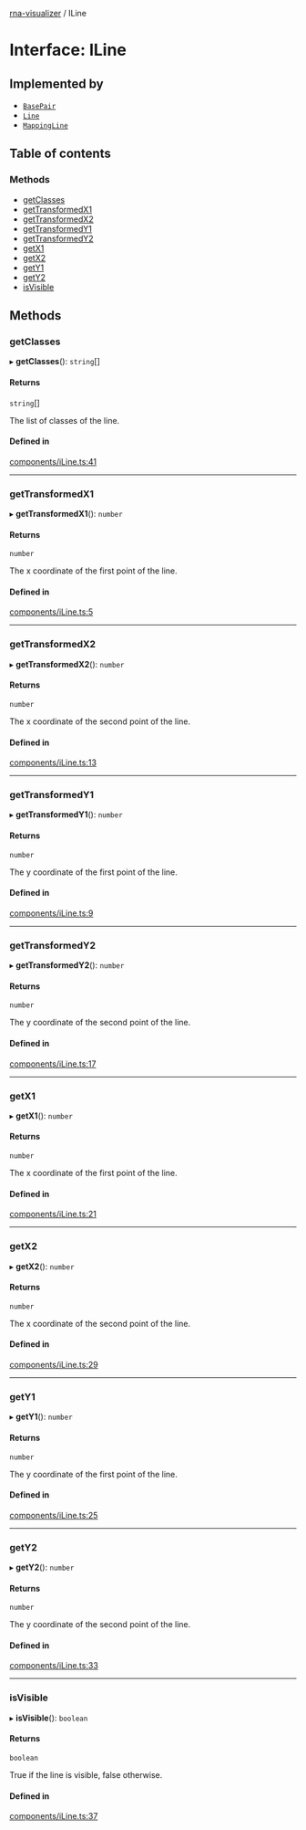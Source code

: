 [rna-visualizer](../README.md) / ILine

# Interface: ILine

## Implemented by

- [`BasePair`](../classes/BasePair.md)
- [`Line`](../classes/Line.md)
- [`MappingLine`](../classes/MappingLine.md)

## Table of contents

### Methods

- [getClasses](ILine.md#getclasses)
- [getTransformedX1](ILine.md#gettransformedx1)
- [getTransformedX2](ILine.md#gettransformedx2)
- [getTransformedY1](ILine.md#gettransformedy1)
- [getTransformedY2](ILine.md#gettransformedy2)
- [getX1](ILine.md#getx1)
- [getX2](ILine.md#getx2)
- [getY1](ILine.md#gety1)
- [getY2](ILine.md#gety2)
- [isVisible](ILine.md#isvisible)

## Methods

### getClasses

▸ **getClasses**(): `string`[]

#### Returns

`string`[]

The list of classes of the line.

#### Defined in

[components/iLine.ts:41](https://github.com/michalhercik/rna-visualizer/blob/f928c9f/lib/src/components/iLine.ts#L41)

___

### getTransformedX1

▸ **getTransformedX1**(): `number`

#### Returns

`number`

The x coordinate of the first point of the line.

#### Defined in

[components/iLine.ts:5](https://github.com/michalhercik/rna-visualizer/blob/f928c9f/lib/src/components/iLine.ts#L5)

___

### getTransformedX2

▸ **getTransformedX2**(): `number`

#### Returns

`number`

The x coordinate of the second point of the line.

#### Defined in

[components/iLine.ts:13](https://github.com/michalhercik/rna-visualizer/blob/f928c9f/lib/src/components/iLine.ts#L13)

___

### getTransformedY1

▸ **getTransformedY1**(): `number`

#### Returns

`number`

The y coordinate of the first point of the line.

#### Defined in

[components/iLine.ts:9](https://github.com/michalhercik/rna-visualizer/blob/f928c9f/lib/src/components/iLine.ts#L9)

___

### getTransformedY2

▸ **getTransformedY2**(): `number`

#### Returns

`number`

The y coordinate of the second point of the line.

#### Defined in

[components/iLine.ts:17](https://github.com/michalhercik/rna-visualizer/blob/f928c9f/lib/src/components/iLine.ts#L17)

___

### getX1

▸ **getX1**(): `number`

#### Returns

`number`

The x coordinate of the first point of the line.

#### Defined in

[components/iLine.ts:21](https://github.com/michalhercik/rna-visualizer/blob/f928c9f/lib/src/components/iLine.ts#L21)

___

### getX2

▸ **getX2**(): `number`

#### Returns

`number`

The x coordinate of the second point of the line.

#### Defined in

[components/iLine.ts:29](https://github.com/michalhercik/rna-visualizer/blob/f928c9f/lib/src/components/iLine.ts#L29)

___

### getY1

▸ **getY1**(): `number`

#### Returns

`number`

The y coordinate of the first point of the line.

#### Defined in

[components/iLine.ts:25](https://github.com/michalhercik/rna-visualizer/blob/f928c9f/lib/src/components/iLine.ts#L25)

___

### getY2

▸ **getY2**(): `number`

#### Returns

`number`

The y coordinate of the second point of the line.

#### Defined in

[components/iLine.ts:33](https://github.com/michalhercik/rna-visualizer/blob/f928c9f/lib/src/components/iLine.ts#L33)

___

### isVisible

▸ **isVisible**(): `boolean`

#### Returns

`boolean`

True if the line is visible, false otherwise.

#### Defined in

[components/iLine.ts:37](https://github.com/michalhercik/rna-visualizer/blob/f928c9f/lib/src/components/iLine.ts#L37)
